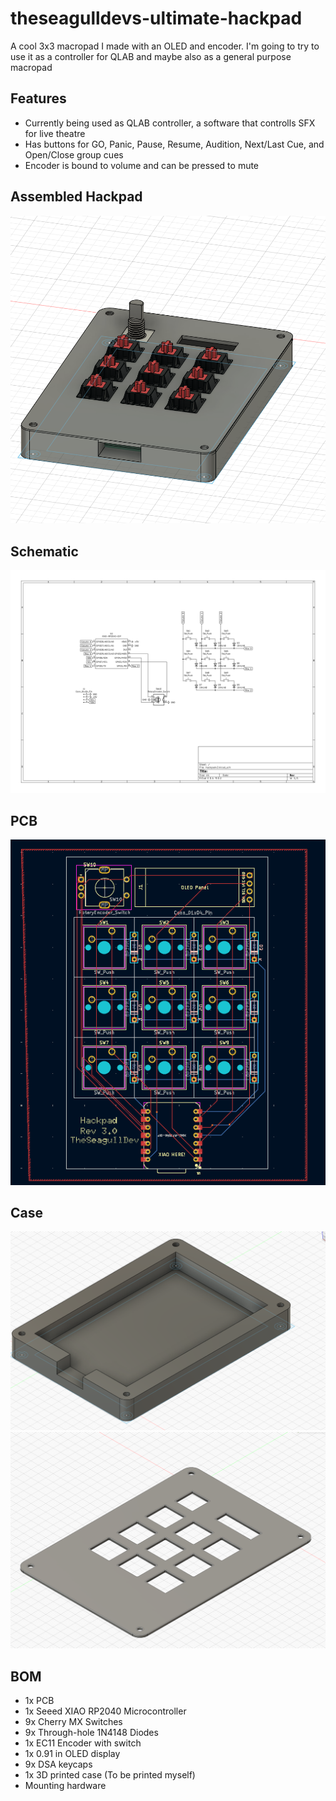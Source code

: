 # theseagulldevs-ultimate-hackpad

A cool 3x3 macropad I made with an OLED and encoder. I'm going to try to use it as a controller for QLAB and maybe also as a general purpose macropad

## Features
- Currently being used as QLAB controller, a software that controlls SFX for live theatre
- Has buttons for GO, Panic, Pause, Resume, Audition, Next/Last Cue, and Open/Close group cues
- Encoder is bound to volume and can be pressed to mute

## Assembled Hackpad
![overall hackpad](/Assets/assembled.png)

## Schematic
![schematic image](Assets/schematic.png)
## PCB
![pcb image](Assets/PCB.png)
## Case
![bottom of case image](Assets/casebottom.png)
![top of case image](Assets/casetop.png)
## BOM

- 1x PCB
- 1x Seeed XIAO RP2040 Microcontroller
- 9x Cherry MX Switches
- 9x Through-hole 1N4148 Diodes
- 1x EC11 Encoder with switch
- 1x 0.91 in OLED display
- 9x DSA keycaps
- 1x 3D printed case (To be printed myself)
- Mounting hardware

